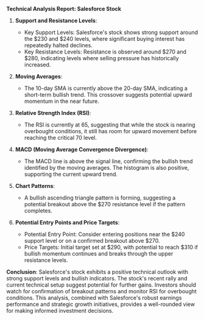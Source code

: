 **Technical Analysis Report: Salesforce Stock**

1. **Support and Resistance Levels**:
   - Key Support Levels: Salesforce's stock shows strong support around the $230 and $240 levels, where significant buying interest has repeatedly halted declines.
   - Key Resistance Levels: Resistance is observed around $270 and $280, indicating levels where selling pressure has historically increased.

2. **Moving Averages**:
   - The 10-day SMA is currently above the 20-day SMA, indicating a short-term bullish trend. This crossover suggests potential upward momentum in the near future.

3. **Relative Strength Index (RSI)**:
   - The RSI is currently at 65, suggesting that while the stock is nearing overbought conditions, it still has room for upward movement before reaching the critical 70 level.

4. **MACD (Moving Average Convergence Divergence)**:
   - The MACD line is above the signal line, confirming the bullish trend identified by the moving averages. The histogram is also positive, supporting the current upward trend.

5. **Chart Patterns**:
   - A bullish ascending triangle pattern is forming, suggesting a potential breakout above the $270 resistance level if the pattern completes.

6. **Potential Entry Points and Price Targets**:
   - Potential Entry Point: Consider entering positions near the $240 support level or on a confirmed breakout above $270.
   - Price Targets: Initial target set at $290, with potential to reach $310 if bullish momentum continues and breaks through the upper resistance levels.

**Conclusion**:
Salesforce's stock exhibits a positive technical outlook with strong support levels and bullish indicators. The stock's recent rally and current technical setup suggest potential for further gains. Investors should watch for confirmation of breakout patterns and monitor RSI for overbought conditions. This analysis, combined with Salesforce's robust earnings performance and strategic growth initiatives, provides a well-rounded view for making informed investment decisions.